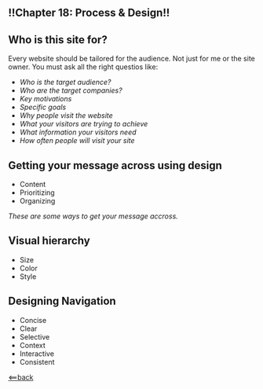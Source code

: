## **!!Chapter 18: Process & Design!!**


## **Who is this site for?**
Every website should be tailored for the audience. Not just for me or the site owner. You must ask all the right questios like: 
- *Who is the target audience?*
- *Who are the target companies?*
- *Key motivations* 
- *Specific goals*
- *Why people visit the website*
- *What your visitors are trying to achieve*
- *What information your visitors need*
- *How often people will visit your site*

## **Getting your message across using design**
- Content
- Prioritizing
- Organizing

*These are some ways to get your message accross.*

## **Visual hierarchy**
- Size
- Color
- Style

## **Designing Navigation**
- Concise
- Clear
- Selective
- Context
- Interactive
- Consistent







[<==back](README.md)
